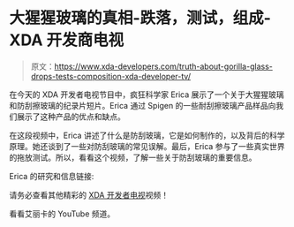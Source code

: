 # 大猩猩玻璃的真相-跌落，测试，组成- XDA 开发商电视

> 原文：<https://www.xda-developers.com/truth-about-gorilla-glass-drops-tests-composition-xda-developer-tv/>

在今天的 XDA 开发者电视节目中，疯狂科学家 Erica 展示了一个关于大猩猩玻璃和防刮擦玻璃的纪录片短片。Erica 通过 Spigen 的一些耐刮擦玻璃产品样品向我们展示了这种产品的优点和缺点。

在这段视频中，Erica 讲述了什么是防刮玻璃，它是如何制作的，以及背后的科学原理。她还谈到了一些对防刮玻璃的常见误解。最后，Erica 参与了一些真实世界的拖放测试。所以，看看这个视频，了解一些关于防刮玻璃的重要信息。

Erica 的研究和信息链接:

请务必查看其他精彩的 [XDA 开发者电视](http://www.xda-developers.com/xda-tv/ "XDA Developer TV")视频！

看看艾丽卡的 YouTube 频道。
